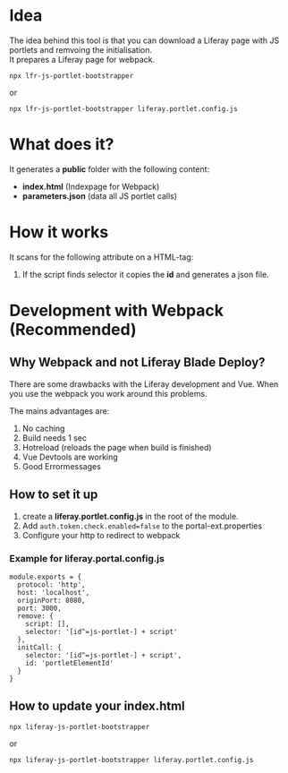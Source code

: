 # Idea

The idea behind this tool is that you can download a Liferay page with JS portlets and remvoing the initialisation. \
It prepares a Liferay page for webpack.

``npx lfr-js-portlet-bootstrapper``

or

``npx lfr-js-portlet-bootstrapper liferay.portlet.config.js``

# What does it?
It generates a **public** folder with the following content:
- **index.html** (Indexpage for Webpack)
- **parameters.json** (data all JS portlet calls)

# How it works
It scans for the following attribute on a HTML-tag:
1. If the script finds selector it copies the **id** and generates a json file.

# Development with Webpack (Recommended)

## Why Webpack and not Liferay Blade Deploy?
There are some drawbacks with the Liferay development and Vue. When you use the webpack you work around this problems.

The mains advantages are:
1. No caching
1. Build needs 1 sec
1. Hotreload (reloads the page when build is finished)
1. Vue Devtools are working
1. Good Errormessages

## How to set it up
1. create a **liferay.portlet.config.js** in the root of the module.
1. Add ``auth.token.check.enabled=false`` to the portal-ext.properties
1. Configure your http to redirect to webpack


### Example for liferay.portal.config.js
````
module.exports = {
  protocol: 'http',
  host: 'localhost',
  originPort: 8080,
  port: 3000,
  remove: {
    script: [],
    selector: '[id^=js-portlet-] + script'
  },
  initCall: {
    selector: '[id^=js-portlet-] + script',
    id: 'portletElementId'
  }
}
````

## How to update your index.html
``npx liferay-js-portlet-bootstrapper``

or

``npx liferay-js-portlet-bootstrapper liferay.portlet.config.js``